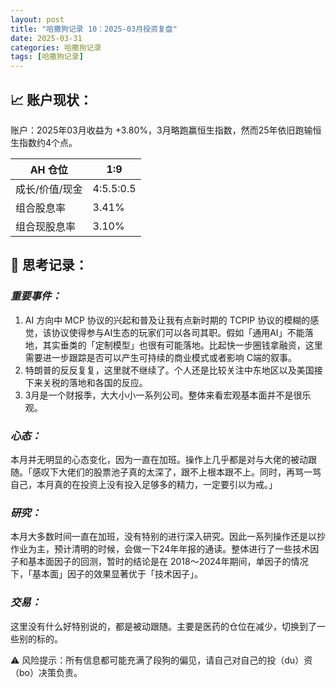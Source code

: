 ```yaml
---
layout: post
title: "哈撒狗记录 10：2025-03月投资复盘"
date: 2025-03-31
categories: 哈撒狗记录
tags: [哈撒狗记录]
---
```

## 📈 账户现状：

账户：2025年03月收益为 +3.80%，3月略跑赢恒生指数，然而25年依旧跑输恒生指数约4个点。

| AH 仓位 | 1:9 |
| --- | --- |
| 成长/价值/现金 | 4:5.5:0.5 |
| 组合股息率 | 3.41% |
| 组合现股息率 | 3.10% |

<!--more-->

## 🧠 思考记录：

### *重要事件：*

1. AI 方向中 MCP 协议的兴起和普及让我有点新时期的 TCPIP 协议的模糊的感觉，该协议使得参与AI生态的玩家们可以各司其职。假如「通用AI」不能落地，其实垂类的「定制模型」也很有可能落地。比起快一步圈钱拿融资，这里需要进一步跟踪是否可以产生可持续的商业模式或者影响 C端的叙事。
2. 特朗普的反反复复，这里就不继续了。个人还是比较关注中东地区以及美国接下来关税的落地和各国的反应。
3. 3月是一个财报季，大大小小一系列公司。整体来看宏观基本面并不是很乐观。

### ***心态：***

本月并无明显的心态变化，因为一直在加班。操作上几乎都是对与大佬的被动跟随。「感叹下大佬们的股票池子真的太深了，跟不上根本跟不上。同时，再骂一骂自己，本月真的在投资上没有投入足够多的精力，一定要引以为戒。」

### ***研究：***

本月大多数时间一直在加班，没有特别的进行深入研究。因此一系列操作还是以抄作业为主，预计清明的时候，会做一下24年年报的通读。整体进行了一些技术因子和基本面因子的回测，暂时的结论是在 2018～2024年期间，单因子的情况下，「基本面」因子的效果显著优于「技术因子」。

### ***交易：***

这里没有什么好特别说的，都是被动跟随。主要是医药的仓位在减少，切换到了一些别的标的。

⚠️ 风险提示：所有信息都可能充满了段狗的偏见，请自己对自己的投（du）资（bo）决策负责。
